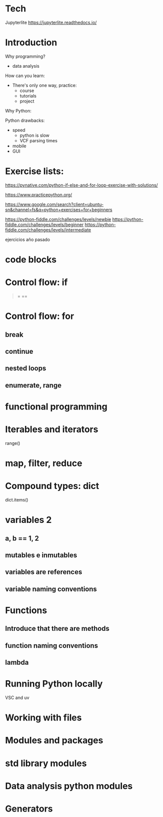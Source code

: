 
# Tech

Jupyterlite
https://jupyterlite.readthedocs.io/

# Introduction

Why programming?

- data analysis

How can you learn:

- There's only one way, practice:
  - course
  - tutorials
  - project

Why Python:

Python drawbacks:

- speed
    - python is slow
    - VCF parsing times
- mobile
- GUI


# Exercise lists:

https://pynative.com/python-if-else-and-for-loop-exercise-with-solutions/

https://www.practicepython.org/

https://www.google.com/search?client=ubuntu-sn&channel=fs&q=python+exercises+for+beginners

https://python-fiddle.com/challenges/levels/newbie
https://python-fiddle.com/challenges/levels/beginner
https://python-fiddle.com/challenges/levels/intermediate

ejercicios año pasado


# code blocks

# Control flow: if

>= ==


# Control flow: for

## break

## continue

## nested loops

## enumerate, range


# functional programming

# Iterables and iterators

range()

# map, filter, reduce

# Compound types: dict

dict.items()

# variables 2

## a, b == 1, 2

## mutables e inmutables

## variables are references

## variable naming conventions

# Functions

## Introduce that there are methods

## function naming conventions

## lambda

# Running Python locally

VSC and uv

# Working with files

# Modules and packages

# std library modules

# Data analysis python modules

# Generators

